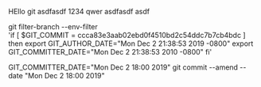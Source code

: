 HEllo git asdfasdf 1234 qwer asdfasdf 
asdf

git filter-branch --env-filter \
    'if [ $GIT_COMMIT = ccca83e3aab02ebd0f4510bd2c54ddc7b7cb4bdc ]
     then
         export GIT_AUTHOR_DATE="Mon Dec 2 21:38:53 2019 -0800"
         export GIT_COMMITTER_DATE="Mon Dec 2 21:38:53 2010 -0800"
     fi'

GIT_COMMITTER_DATE="Mon Dec 2 18:00 2019" git commit --amend --date "Mon Dec 2 18:00 2019"
